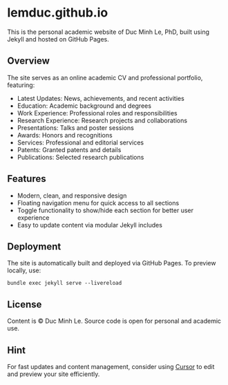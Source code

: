 lemduc.github.io
================

This is the personal academic website of Duc Minh Le, PhD, built using Jekyll and hosted on GitHub Pages.

## Overview
The site serves as an online academic CV and professional portfolio, featuring:
- Latest Updates: News, achievements, and recent activities
- Education: Academic background and degrees
- Work Experience: Professional roles and responsibilities
- Research Experience: Research projects and collaborations
- Presentations: Talks and poster sessions
- Awards: Honors and recognitions
- Services: Professional and editorial services
- Patents: Granted patents and details
- Publications: Selected research publications

## Features
- Modern, clean, and responsive design
- Floating navigation menu for quick access to all sections
- Toggle functionality to show/hide each section for better user experience
- Easy to update content via modular Jekyll includes

## Deployment
The site is automatically built and deployed via GitHub Pages. To preview locally, use:

```
bundle exec jekyll serve --livereload
```

## License
Content is © Duc Minh Le. Source code is open for personal and academic use.

## Hint
For fast updates and content management, consider using [Cursor](https://www.cursor.so/) to edit and preview your site efficiently.
